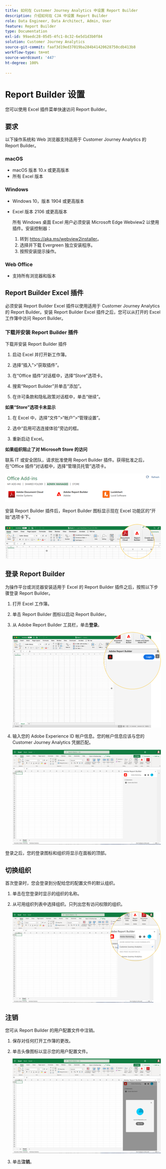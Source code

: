 ```yaml
---
title: 如何在 Customer Journey Analytics 中设置 Report Builder
description: 介绍如何在 CJA 中设置 Report Builder
role: Data Engineer, Data Architect, Admin, User
feature: Report Builder
type: Documentation
exl-id: 99aedc28-05d5-4fc1-8c32-6e5d1d3b0f84
solution: Customer Journey Analytics
source-git-commit: faaf3d19ed37019ba284b41420628750cdb413b8
workflow-type: tm+mt
source-wordcount: '447'
ht-degree: 100%

---
```


# Report Builder 设置

您可以使用 Excel 插件菜单快速访问 Report Builder。

## 要求

以下操作系统和 Web 浏览器支持适用于 Customer Journey Analytics 的 Report Builder。

### macOS

- macOS 版本 10.x 或更高版本
- 所有 Excel 版本

### Windows

- Windows 10，版本 1904 或更高版本
- Excel 版本 2106 或更高版本

   所有 Windows 桌面 Excel 用户必须安装 Microsoft Edge Webview2 以使用插件。安装控制器：

   1. 转到 <https://aka.ms/webview2installer>。
   1. 选择并下载 Evergreen 独立安装程序。
   1. 按照安装提示操作。

### Web Office

- 支持所有浏览器和版本


## Report Builder Excel 插件

必须安装 Report Builder Excel 插件以使用适用于 Customer Journey Analytics 的 Report Builder。安装 Report Builder Excel 插件之后，您可以从打开的 Excel 工作簿中访问 Report Builder。

### 下载并安装 Report Builder 插件

下载并安装 Report Builder 插件

1. 启动 Excel 并打开新工作簿。

1. 选择“插入”>“获取插件”。

1. 在“Office 插件”对话框中，选择“Store”选项卡。

1. 搜索“Report Builder”并单击“添加”。

1. 在许可条款和隐私政策对话框中，单击“继续”。

**如果“Store”选项卡未显示**

1. 在 Excel 中，选择“文件”>“帐户”>“管理设置”。

1. 选中“启用可选连接体验”旁边的框。

1. 重新启动 Excel。

**如果组织阻止了对 Microsoft Store 的访问**

联系 IT 或安全团队，请求批准使用 Report Builder 插件。获得批准之后，在“Office 插件”对话框中，选择“管理员托管”选项卡。

![](./assets/image1.png)

安装 Report Builder 插件后，Report Builder 图标显示现在 Excel 功能区的“开始”选项卡下。

![](./assets/rb_app_icon.png)

## 登录 Report Builder

为操作平台或浏览器安装适用于 Excel 的 Report Builder 插件之后，按照以下步骤登录 Report Builder。

1. 打开 Excel 工作簿。

1. 单击 Report Builder 图标以启动 Report Builder。

1. 从 Adobe Report Builder 工具栏，单击&#x200B;**登录**。

   ![](./assets/rb_login.png)

1. 输入您的 Adobe Experience ID 帐户信息。您的帐户信息应该与您的 Customer Journey Analytics 凭据匹配。

   ![](./assets/image4.png)

登录之后，您的登录图标和组织将显示在面板的顶部。

## 切换组织

首次登录时，您会登录到分配给您的配置文件的默认组织。

1. 单击在您登录时显示的组织的名称。

1. 从可用组织列表中选择组织。只列出您有访问权限的组织。

   ![](./assets/image5.png)

## 注销

您可从 Report Builder 的用户配置文件中注销。

1. 保存对任何打开工作簿的更改。

1. 单击头像图标以显示您的用户配置文件。

   ![](./assets/image6.png)

1. 单击&#x200B;**注销**。
